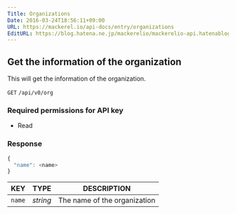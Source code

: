 ```yaml
---
Title: Organizations
Date: 2016-03-24T18:56:11+09:00
URL: https://mackerel.io/api-docs/entry/organizations
EditURL: https://blog.hatena.ne.jp/mackerelio/mackerelio-api.hatenablog.mackerel.io/atom/entry/10328537792368377880
---
```


<h2 id="get">Get the information of the organization</h2>

This will get the information of the organization.

<p class="type-get">
  <code>GET</code>
  <code>/api/v0/org</code>
</p>

### Required permissions for API key

<ul class="api-key">
  <li class="label-read">Read</li>
</ul>

### Response

```javascript
{
  "name": <name>
}
```

| KEY            | TYPE     | DESCRIPTION |
| -------------- | -------- | ----------- |
| `name`         | *string* | The name of the organization |
